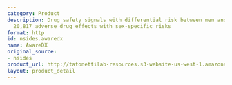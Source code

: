 ```yaml
---
category: Product
description: Drug safety signals with differential risk between men and women, covering
  20,817 adverse drug effects with sex-specific risks
format: http
id: nsides.awaredx
name: AwareDX
original_source:
- nsides
product_url: http://tatonettilab-resources.s3-website-us-west-1.amazonaws.com/?p=nsides/
layout: product_detail
---
```

